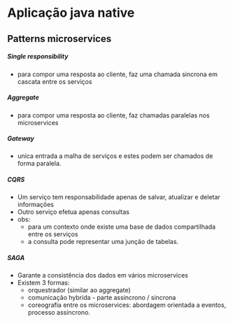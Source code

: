 # Aplicação java native

## Patterns microservices
##### Single responsibility
- para compor uma resposta ao cliente, faz uma chamada sincrona em cascata entre os serviços

##### Aggregate
- para compor uma resposta ao cliente, faz chamadas paralelas nos microservices

##### Gateway
- unica entrada a malha de serviços e estes podem ser chamados de forma paralela.

##### CQRS
- Um serviço tem responsabilidade apenas de salvar, atualizar e deletar informações
- Outro serviço efetua apenas consultas
- obs: 
  - para um contexto onde existe uma base de dados compartilhada entre os serviços
  - a consulta pode representar uma junção de tabelas.

##### SAGA
- Garante a consistência dos dados em vários microservices
- Existem 3 formas:
  - orquestrador (similar ao aggregate)
  - comunicação hybrida - parte assincrono / sincrona
  - coreografia entre os microservices: abordagem orientada a eventos, processo assíncrono.
